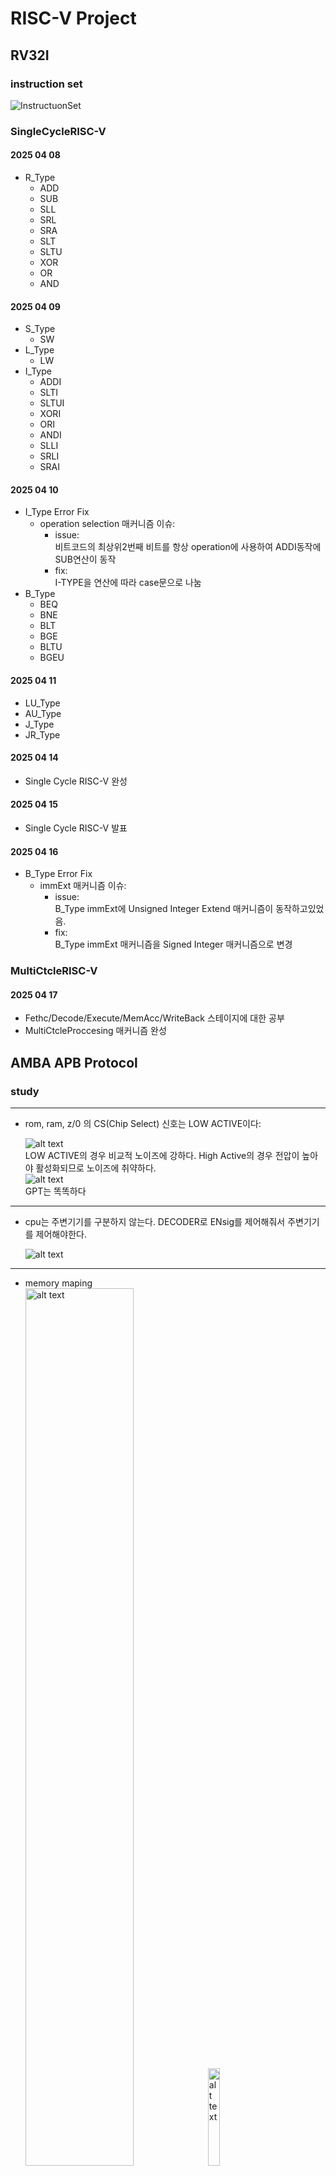 # RISC-V Project

## RV32I

### instruction set

![InstructuonSet](./RV32I-1.png) 

### SingleCycleRISC-V

#### 2025 04 08

- R_Type  
  - ADD  
  - SUB  
  - SLL  
  - SRL  
  - SRA  
  - SLT  
  - SLTU  
  - XOR  
  - OR  
  - AND  

#### 2025 04 09

- S_Type  
  - SW  
- L_Type  
  - LW  
- I_Type  
  - ADDI  
  - SLTI  
  - SLTUI  
  - XORI  
  - ORI  
  - ANDI  
  - SLLI  
  - SRLI  
  - SRAI  

#### 2025 04 10

- I_Type Error Fix  
  - operation selection 매커니즘 이슈:  
    - issue:  
      비트코드의 최상위2번째 비트를 항상 operation에 사용하여 ADDI동작에 SUB연산이 동작 
    - fix:  
      I-TYPE을 연산에 따라 case문으로 나눔  
- B_Type  
  - BEQ  
  - BNE  
  - BLT  
  - BGE  
  - BLTU  
  - BGEU  

#### 2025 04 11

- LU_Type
- AU_Type
- J_Type
- JR_Type

#### 2025 04 14

- Single Cycle RISC-V 완성 

#### 2025 04 15

- Single Cycle RISC-V 발표 

#### 2025 04 16

- B_Type Error Fix
  - immExt 매커니즘 이슈:
    - issue:  
    B_Type immExt에 Unsigned Integer Extend 매커니즘이 동작하고있었음.
    - fix:  
    B_Type immExt 매커니즘을 Signed Integer 매커니즘으로 변경

### MultiCtcleRISC-V

#### 2025 04 17

- Fethc/Decode/Execute/MemAcc/WriteBack 스테이지에 대한 공부
- MultiCtcleProccesing 매커니즘 완성

## AMBA APB Protocol

### study

----------

- rom, ram, z/0 의 CS(Chip Select) 신호는 LOW ACTIVE이다:

    ![alt text](addr_map.png)  
  LOW ACTIVE의 경우 비교적 노이즈에 강하다. High Active의 경우 전압이 높아야 활성화되므로 노이즈에 취약하다.  
  ![alt text](image-2.png)  
  GPT는 똑똑하다

----------

- cpu는 주변기기를 구분하지 않는다. DECODER로 ENsig를 제어해줘서 주변기기를 제어해야한다.

  ![alt text](image-8.png)

----------

- memory maping  
  <img src="image.png" alt="alt text" style="width:60%;">
  <img src="image-1.png" alt="alt text" style="width:20%;">  

----------

- APB state  
  ![alt text](image-6.png)  
  - write  
    - T0: Idle, T1: Setup, T2: Acces(slave ready send), T3: Idle  
      ![alt text](image-3.png)  
      - T0: Idle, T1: Setup, T2: Acces(slave ready not send), T4: Acces(slave ready send), T5: Idle  
      ![alt text](image-4.png)  
    - read  
      - T0: Idle, T1: Setup, T2: Acces(slave ready send), T3: Idle  
      ![alt text](image-5.png)  
      - T0: Idle, T1: Setup, T2: Acces(slave ready not send), T4: Acces(slave ready send), T5: Idle  
      ![alt text](image-7.png)  
    - ready신호는 규격화 된 범용버스으로서 쓰기 위해 표준규격을 만든것이다  

### 2025 04 18  

- MASTER  Logical design
- SLAVE   Logical design

### 2025 04 20  

- CPU는 모든 패리패럴을 메모리와 구분하지 않고 항상 같은 형태(프로토콜)의 신호를 보낸다.  
    "주소를 던지고 값을 읽고 쓰는 구조"가 동일하다.

### 2025 04 21  

- paripheral device module template  
  - APB_INTERFACE
  - GPO  
  - GPI  
  - GPIO  

### 2025 04 22  

<img src="AMBA_APB_BUS_SC.png" alt="alt text" style="width:100%;">    
    
- APB interface 시험 적용
  - 7-SEGMENT  
    ![alt text](image-9.png)

### april miniProject  

- RISC-V SOC AMBA APB BUS 기반 Peripheral 설계  
- SystemVerilog TestBench  
- 발표일: 5/7  

### 2025 04 24

- SV Simulation 구조  
  ![alt text](image-10.png)  
  referenceModel: 시뮬레이션 예상값.  
  transfer: 값들을 한번에 쓰기위한 뭉탱이.  
  Generator: 값 생성 클래스  
  Driver: interface 접근/실행 클래스  
  Monitor: interface 접근/캡처 클래스  
  Scoreboard: interface 값 (refmodel과)비교 클래스  
  Interface: 실제 DUT와 연결되는 선들의 뭉탱이  
  Mailbox: C++의 컨테이너중 큐 역할.  
  - 시뮬레이션 출력 예시  
  

### 2025 04 24

- FIFO mem(QUEUE, IOBUFFER) 
  - 버퍼 사용 이유: 도메인간 클럭차이 또는 입출력동작속도의 차이가 생길때(싱크가 안맞을때) 데이터를 잡아둘 용도로 사용.
  - FIFO mem: 선입선출형 메모리
  - 구조  
  <img src="FIFO_MEM_구조.png" alt="alt text">  
  - 예시 입출력  
  <img src="FIFO_WaveDrom.png" alt="alt text">  
  <img src="image-12.png" alt="alt text">  
  <img src="image-14.png" alt="alt text">  
  - 합성된 회로  
  <img src="image-13.png" alt="alt text">
  - 시뮬레이션  
  <img src="image-15.png" alt="alt text">  

### 2025 04 25~27

- 입출력 버퍼 AMAB버스에 연결해보기.  
  <img src="image-16.png" alt="alt text"> 

### 2025 04 28

- DATA_SHEET 작성 예시  
  <img src="image-17.png" alt="alt text"> 
  - GP_COUNTER  
  <img src="image-18.png" alt="alt text"> 

## AMBA AXI Protocol  

### STUDY

- bus: brodcast식으로 한방에 전부 보냄  
- point to point: 일대일 연결  
- AXI is not BUS specification, but **point to point specification**  
  ![alt text](image-19.png)  
- AXI channels  
  ![alt text](image-20.png)  
  WR과 RD의 ADDR이 분리되어 복잡해보인다. 하지만 충분히 가치가 있을것.  
  각 채널은 uniderectional(단방향이다)
  각 체널이 단방향이기에 WRITE RESPONSE가 따로있다. READ Response는 READ Data에 포함시켜서 보낸다. (WRITE는 master to slave이기 때문에 slave의 상태를 master에게 알릴 필요가 있으나 READ는 slave to master이기에 READ Data가 곧 slave의 상태이다.)
  채널이 분리되어 있기 때문에 READ와 WRITE가 같은 시간(타이밍)에 **가능**하다.  
  ![alt text](image-21.png)  
  ![alt text](image-22.png)  
- channel handshake(valid ready handshake)  
  ![alt text](image-24.png)  
  ![alt text](image-23.png)  
  valid 신호는 inforamtion(예를들어 ADDR, RDATA, WDATA)이 유효함(valid)을 알린다.(거리,온습도 센서 할 때 done 신호를 생각하면 이해가 쉬울것)  
  ready 신호는 피수신자가 수신가능상태임을 알린다.  
  동기 handshake를 사용한다(clk에 맞춰서 동작한다.)  
- channel: 데이터 하나를 보내는 뭉탱이  
  ![alt text](image-25.png)  
- transaction: 같은 기능의 뭉탱이  
  ![alt text](image-26.png)  
- axi와 ahb차이는? -> ahb는 브로드캐스트방식 한방에 보냄 axi는 포인트투포인트방식이며 밸리드레디핸드셰이크형태를 가진다. 덕분에 read write 동시에 가능.  
- Channel transfer examples(AXI는 아래 케이스가 다 되는 회로임)  
  - case1: valid를 받고나서 ready하는 경우(일반적인 상황)  
    ![alt text](image-27.png)  
    1: idle  
    2: valid high  
    3: ready high  
    4: handshake  
  - case2: information을 먼저 받고 ready를 하는 경우(데이터가 들어올것이 기대되는(확정된)상황)  
    ![alt text](image-28.png)  
    1: idle  
    2: ready high  
    3: valid high  
    4: handshake  
    (왜?): waddr이 들어온 상태일때 WDATA가 들어올게 확실하니 READY를 먼저 보내서 한클럭 아낄 수 있다  
  - case3: valid, ready동시(잘안쓰임 양측이 전부 조합회로여야 가능)  
    ![alt text](image-29.png)  
    1: idle  
    2: no change  
    3: valid, ready high  
    4: handshake  
- Write transaction: single data item  
  ![alt text](image-30.png)  
  ![alt text](image-31.png)  
  - Write transaction handshake dependencies  
    ![alt text](image-32.png)  
- Read transaction: single data item  
  ![alt text](image-34.png)
  - read transaction handshake dependencies  
  ![alt text](image-33.png)  

### 2025 05 12

- axi diagram  
  ![alt text](image-36.png)  
  